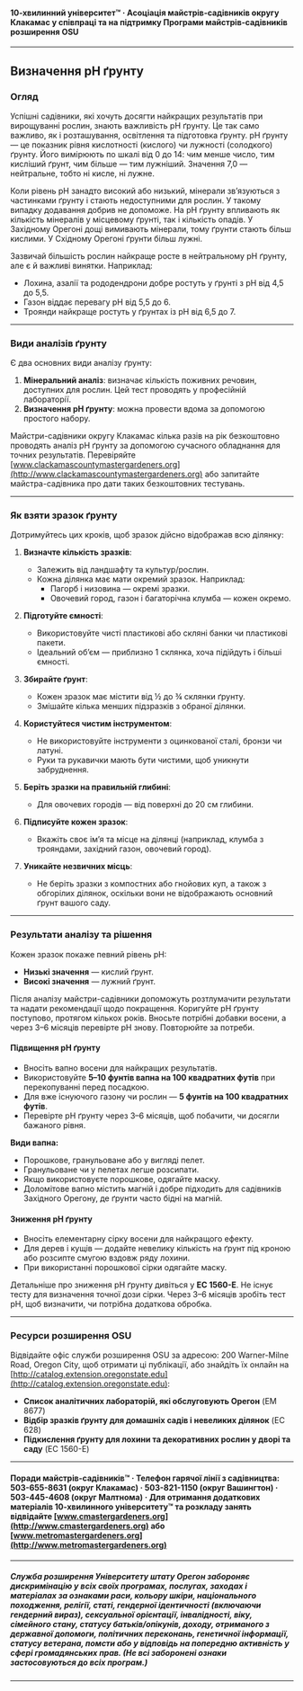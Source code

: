 #### 10-хвилинний університет™ · Асоціація майстрів-садівників округу Клакамас у співпраці та на підтримку Програми майстрів-садівників розширення OSU

---

## Визначення pH ґрунту

### Огляд

Успішні садівники, які хочуть досягти найкращих результатів при вирощуванні рослин, знають важливість pH ґрунту. Це так само важливо, як і розташування, освітлення та підготовка ґрунту. pH ґрунту — це показник рівня кислотності (кислого) чи лужності (солодкого) ґрунту. Його вимірюють по шкалі від 0 до 14: чим менше число, тим кисліший ґрунт, чим більше — тим лужніший. Значення 7,0 — нейтральне, тобто ні кисле, ні лужне.

Коли рівень pH занадто високий або низький, мінерали зв’язуються з частинками ґрунту і стають недоступними для рослин. У такому випадку додавання добрив не допоможе. На pH ґрунту впливають як кількість мінералів у місцевому ґрунті, так і кількість опадів. У Західному Орегоні дощі вимивають мінерали, тому ґрунти стають більш кислими. У Східному Орегоні ґрунти більш лужні.

Зазвичай більшість рослин найкраще росте в нейтральному pH ґрунту, але є й важливі винятки. Наприклад:

- Лохина, азалії та рододендрони добре ростуть у ґрунті з pH від 4,5 до 5,5.
- Газон віддає перевагу pH від 5,5 до 6.
- Троянди найкраще ростуть у ґрунтах із pH від 6,5 до 7.

---

### Види аналізів ґрунту

Є два основних види аналізу ґрунту:

1. **Мінеральний аналіз**: визначає кількість поживних речовин, доступних для рослин. Цей тест проводять у професійній лабораторії.
2. **Визначення pH ґрунту**: можна провести вдома за допомогою простого набору.

Майстри-садівники округу Клакамас кілька разів на рік безкоштовно проводять аналіз pH ґрунту за допомогою сучасного обладнання для точних результатів. Перевіряйте [www.clackamascountymastergardeners.org](http://www.clackamascountymastergardeners.org) або запитайте майстра-садівника про дати таких безкоштовних тестувань.

---

### Як взяти зразок ґрунту

Дотримуйтесь цих кроків, щоб зразок дійсно відображав всю ділянку:

1. **Визначте кількість зразків**:
   - Залежить від ландшафту та культур/рослин.
   - Кожна ділянка має мати окремий зразок. Наприклад:
     - Пагорб і низовина — окремі зразки.
     - Овочевий город, газон і багаторічна клумба — кожен окремо.

2. **Підготуйте ємності**:
   - Використовуйте чисті пластикові або скляні банки чи пластикові пакети.
   - Ідеальний об’єм — приблизно 1 склянка, хоча підійдуть і більші ємності.

3. **Збирайте ґрунт**:
   - Кожен зразок має містити від ½ до ¾ склянки ґрунту.
   - Змішайте кілька менших підзразків з обраної ділянки.

4. **Користуйтеся чистим інструментом**:
   - Не використовуйте інструменти з оцинкованої сталі, бронзи чи латуні.
   - Руки та рукавички мають бути чистими, щоб уникнути забруднення.

5. **Беріть зразки на правильній глибині**:
   - Для овочевих городів — від поверхні до 20 см глибини.

6. **Підписуйте кожен зразок**:
   - Вкажіть своє ім’я та місце на ділянці (наприклад, клумба з трояндами, західний газон, овочевий город).

7. **Уникайте незвичних місць**:
   - Не беріть зразки з компостних або гнойових куп, а також з обгорілих ділянок, оскільки вони не відображають основний ґрунт вашого саду.

---

### Результати аналізу та рішення

Кожен зразок покаже певний рівень pH:

- **Низькі значення** — кислий ґрунт.
- **Високі значення** — лужний ґрунт.

Після аналізу майстри-садівники допоможуть розтлумачити результати та надати рекомендації щодо покращення. Коригуйте pH ґрунту поступово, протягом кількох років. Вносьте потрібні добавки восени, а через 3–6 місяців перевірте pH знову. Повторюйте за потреби.

#### Підвищення pH ґрунту

- Вносіть вапно восени для найкращих результатів.
- Використовуйте **5–10 фунтів вапна на 100 квадратних футів** при перекопуванні перед посадкою.
- Для вже існуючого газону чи рослин — **5 фунтів на 100 квадратних футів**.
- Перевірте pH ґрунту через 3–6 місяців, щоб побачити, чи досягли бажаного рівня.

**Види вапна:**

- Порошкове, гранульоване або у вигляді пелет.
- Гранульоване чи у пелетах легше розсипати.
- Якщо використовуєте порошкове, одягайте маску.
- Доломітове вапно містить магній і добре підходить для садівників Західного Орегону, де ґрунти часто бідні на магній.

#### Зниження pH ґрунту

- Вносіть елементарну сірку восени для найкращого ефекту.
- Для дерев і кущів — додайте невелику кількість на ґрунт під кроною або розсипте смугою вздовж ряду лохини.
- При використанні порошкової сірки одягайте маску.

Детальніше про зниження pH ґрунту дивіться у **EC 1560-E**. Не існує тесту для визначення точної дози сірки. Через 3–6 місяців зробіть тест pH, щоб визначити, чи потрібна додаткова обробка.

---

### Ресурси розширення OSU

Відвідайте офіс служби розширення OSU за адресою: 200 Warner-Milne Road, Oregon City, щоб отримати ці публікації, або знайдіть їх онлайн на [http://catalog.extension.oregonstate.edu](http://catalog.extension.oregonstate.edu):

- **Список аналітичних лабораторій, які обслуговують Орегон** (EM 8677)
- **Відбір зразків ґрунту для домашніх садів і невеликих ділянок** (EC 628)
- **Підкислення ґрунту для лохини та декоративних рослин у дворі та саду** (EC 1560-E)

---

#### Поради майстрів-садівників™ · Телефон гарячої лінії з садівництва: 503-655-8631 (округ Клакамас) · 503-821-1150 (округ Вашингтон) · 503-445-4608 (округ Малтнома) · Для отримання додаткових матеріалів 10-хвилинного університету™ та розкладу занять відвідайте [www.cmastergardeners.org](http://www.cmastergardeners.org) або [www.metromastergardeners.org](http://www.metromastergardeners.org)

---

##### Служба розширення Університету штату Орегон забороняє дискримінацію у всіх своїх програмах, послугах, заходах і матеріалах за ознаками раси, кольору шкіри, національного походження, релігії, статі, гендерної ідентичності (включаючи гендерний вираз), сексуальної орієнтації, інвалідності, віку, сімейного стану, статусу батьків/опікунів, доходу, отриманого з державної допомоги, політичних переконань, генетичної інформації, статусу ветерана, помсти або у відповідь на попередню активність у сфері громадянських прав. (Не всі заборонені ознаки застосовуються до всіх програм.)
---